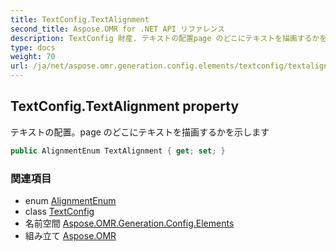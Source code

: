```yaml
---
title: TextConfig.TextAlignment
second_title: Aspose.OMR for .NET API リファレンス
description: TextConfig 財産. テキストの配置page のどこにテキストを描画するかを示します
type: docs
weight: 70
url: /ja/net/aspose.omr.generation.config.elements/textconfig/textalignment/
---
```

## TextConfig.TextAlignment property

テキストの配置。page のどこにテキストを描画するかを示します

```csharp
public AlignmentEnum TextAlignment { get; set; }
```

### 関連項目

* enum [AlignmentEnum](../../../aspose.omr.generation.config.enums/alignmentenum/)
* class [TextConfig](../)
* 名前空間 [Aspose.OMR.Generation.Config.Elements](../../textconfig/)
* 組み立て [Aspose.OMR](../../../)


